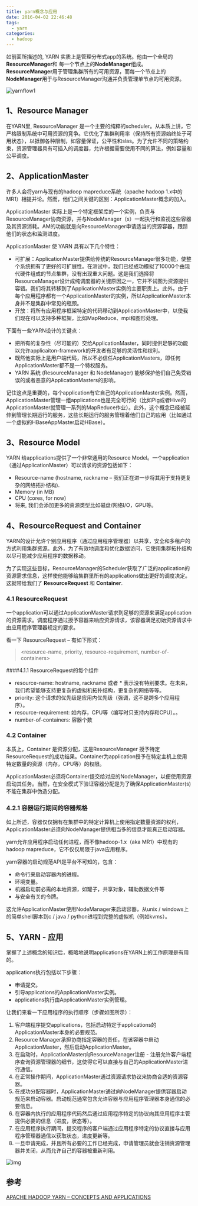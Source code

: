 ```yaml
---
title: yarn概念与应用
date: 2016-04-02 22:46:48
tags: 
  - yarn
categories:
  - hadoop
---
```


如前面所描述的, YARN 实质上是管理分布式app的系统。他由一个全局的**ResourceManager**和 每一个节点上的**NodeManager**组成。**ResourceManager**用于管理集群所有的可用资源，而每一个节点上的 **NodeManager**用于与ResourceManager沟通并负责管理单节点的可用资源。

![yarnflow1](../../图/yarnflow1.png)

## 1、Resource Manager

在YARN里, ResourceManager 是一个主要的纯粹的scheduler。从本质上讲，它严格限制系统中可用资源的竞争。它优化了集群利用率（保持所有资源始终处于可用状态），以抵御各种限制，如容量保证，公平性和slas。为了允许不同的策略约束，资源管理器具有可插入的调度器，允许根据需要使用不同的算法，例如容量和公平调度。

## 2、ApplicationMaster

许多人会将yarn与现有的hadoop mapreduce系统（apache hadoop 1.x中的MR1）相提并论。然而，他们之间关键的区别：ApplicationMaster概念的加入。

ApplicationMaster 实际上是一个特定框架库的一个实例，负责与ResourceManager协商资源，并与NodeManager（s）一起执行和监视这些容器及其资源消耗。AM的功能就是向ResourceManager申请适当的资源容器，跟踪他们的状态和监测进度。

ApplicationMaster 使 YARN 具有以下几个特性：

- 可扩展：ApplicationMaster提供给传统的ResourceManager很多功能，使整个系统拥有了更好的可扩展性。在测试中，我们已经成功模拟了10000个由现代硬件组成的节点集群，没有出现重大问题。这是我们选择将ResourceManager设计成纯调度器的关键原因之一，它并不试图为资源提供容错。我们将其转移到了ApplicationMaster实例的主要职责上。此外，由于每个应用程序都有一个ApplicationMaster的实例，所以ApplicationMaster本身并不是集群中常见的瓶颈。
- 开放：将所有应用程序框架特定的代码移动到ApplicationMaster中，以使我们现在可以支持多种框架，比如MapReduce、mpi和图形处理。

下面有一些YARN设计的关键点：

- 把所有的复杂性（尽可能的）交给ApplicationMaster，同时提供足够的功能以允许applicaiton-framework的开发者有足够的灵活性和权利。
- 既然他实际上是用户端代码，所以不必信任ApplicationMasters，即任何ApplicationMaster都不是一个特权服务。
- YARN 系统 (ResourceManager 和 NodeManager) 能够保护他们自己免受错误的或者恶意的ApplicationMasters的影响。

记住这点是重要的，每个application有它自己的ApplicationMaster实例。然而，ApplicationMaster管理一组applications也是完全可行的（比如Pig或者Hive的ApplicationMaster就管理一系列的MapReduce作业）。此外，这个概念已经被延伸到管理长期运行的服务，这些长期运行的服务管理着他们自己的应用（比如通过一个虚拟的HBaseAppMaster启动HBase）。

## 3、Resource Model

YARN 给applications提供了一个非常通用的Resource Model。一个application（通过ApplicationMaster）可以请求的资源包括如下：

- Resource-name (hostname, rackname – 我们正在进一步将其用于支持更复杂的网络拓扑结构).
- Memory (in MB)
- CPU (cores, for now)
- 将来, 我们会添加更多的资源类型比如磁盘/网络I/O，GPU等。

## 4、ResourceRequest and Container

YARN的设计允许个别应用程序（通过应用程序管理器）以共享，安全和多租户的方式利用集群资源。此外，为了有效地调度和优化数据访问，它使用集群拓扑结构以尽可能减少应用程序的数据移动。

为了实现这些目标，ResourceManager的Scheduler获取了广泛的application的资源需求信息，这样使他能够给集群里所有的applications做出更好的调度决定。这就带给我们了 **ResourceRequest** 和 **Container**.

### 4.1 ResourceRequest 

一个application可以通过ApplicationMaster请求到足够的资源来满足application的资源需求。调度程序通过授予容器来响应资源请求，该容器满足初始资源请求中由应用程序管理器规定的要求。

看一下 ResourceRequest – 有如下形式：

> <resource-name, priority, resource-requirement, number-of-containers>

####4.1.1 ResourceRequest的每个组件

- resource-name:  hostname, rackname 或者 * 表示没有特别要求。在未来，我们希望能够支持更复杂的虚拟机拓扑结构，更复杂的网络等等。
- priority: 这个请求的优先级是应用内优先级（强调，这不是跨多个应用程序）。
- resource-requirement: 如内存，CPU等（编写时只支持内存和CPU）。。
- number-of-containers: 容器个数

### 4.2 Container

本质上，Container 是资源分配，这是ResourceManager 授予特定ResourceRequest的成功结果。Container为application授予在特定主机上使用特定数量的资源（内存，CPU等）的权限。

ApplicationMaster必须将Container提交给对应的NodeManager，以便使用资源启动其任务。当然，在安全模式下验证容器分配是为了确保ApplicationMaster(s) 不能在集群中伪造分配。

### 4.2.1 容器运行期间的容器规格

如上所述，容器仅仅拥有在集群中的特定计算机上使用指定数量资源的权利，ApplicationMaster必须向NodeManager提供相当多的信息才能真正启动容器。

yarn允许应用程序启动任何进程，而不像hadoop-1.x（aka MR1）中现有的hadoop mapreduce，它不仅仅局限于java应用程序。

yarn容器的启动规范API是平台不可知的，包含：

- 命令行来启动容器内的进程。
- 环境变量。
- 机器启动前必需的本地资源，如罐子，共享对象，辅助数据文件等
- 与安全有关的令牌。

这允许ApplicationMaster使用NodeManager来启动容器，从unix / windows上的简单shell脚本到c / java / python进程到完整的虚拟机（例如kvms）。

## 5、YARN - 应用

掌握了上述概念的知识后，概略地说明applications在YARN上的工作原理是有用的。

applications执行包括以下步骤：

- 申请提交。
- 引导applications的ApplicationMaster实例。
- applications执行由ApplicationMaster实例管理。

让我们来看一下应用程序的执行顺序（步骤如图所示）：

1. 客户端程序提交applications，包括启动特定于applications的ApplicationMaster本身的必要规范。
2. Resource Manager承担协商指定容器的责任，在该容器中启动ApplicationMaster，然后启动ApplicationMaster。
3. 在启动时，ApplicationMaster向ResourceManager注册 - 注册允许客户端程序查询资源管理器的细节，这使得它可以直接与自己的ApplicationMaster进行通信。
4. 在正常操作期间，ApplicationMaster通过资源请求协议来协商合适的资源容器。
5. 在成功分配容器时，ApplicationMaster通过向NodeManager提供容器启动规范来启动容器。启动规范通常包含允许容器与应用程序管理器本身通信的必要信息。
6. 在容器内执行的应用程序代码然后通过应用程序特定的协议向其应用程序主管提供必要的信息（进度，状态等）。
7. 在应用程序执行期间，提交程序的客户端通过应用程序特定的协议直接与应用程序管理器通信以获取状态，进度更新等。
8. 一旦申请完成，并且所有必要的工作已经完成，申请管理员就会注销资源管理器并关闭，从而允许自己的容器被重新利用。

![img](../../图/yarnflow.png)



## 参考

[APACHE HADOOP YARN – CONCEPTS AND APPLICATIONS](https://hortonworks.com/blog/apache-hadoop-yarn-concepts-and-applications/)